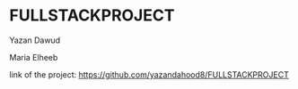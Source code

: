 # FULLSTACKPROJECT

Yazan Dawud 

Maria Elheeb

link of the project:
https://github.com/yazandahood8/FULLSTACKPROJECT